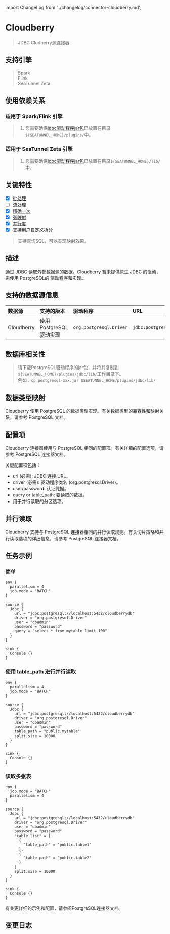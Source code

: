 import ChangeLog from '../changelog/connector-cloudberry.md';

# Cloudberry

> JDBC Cludberry源连接器

## 支持引擎

> Spark<br/>
> Flink<br/>
> SeaTunnel Zeta<br/>

## 使用依赖关系

### 适用于 Spark/Flink 引擎

> 1. 您需要确保[jdbc驱动程序jar包](https://mvnrepository.com/artifact/org.postgresql/postgresql)已放置在目录`${SEATUNNEL_HOME}/plugins/`中。

### 适用于 SeaTunnel Zeta 引擎

> 1. 您需要确保[jdbc驱动程序jar包](https://mvnrepository.com/artifact/org.postgresql/postgresql)已放置在目录`${SEATUNNEL_HOME}/lib/`中。

## 关键特性

- [x] [批处理](../../concept/connector-v2-features.md)
- [ ] [流处理](../../concept/connector-v2-features.md)
- [x] [精确一次](../../concept/connector-v2-features.md)
- [x] [列映射](../../concept/connector-v2-features.md)
- [x] [并行度](../../concept/connector-v2-features.md)
- [x] [支持用户自定义拆分](../../concept/connector-v2-features.md)

> 支持查询SQL，可以实现映射效果。

## 描述

通过 JDBC 读取外部数据源的数据。Cloudberry 暂未提供原生 JDBC 的驱动，需使用 PostgreSQL的 驱动程序和实现。

## 支持的数据源信息

| 数据源     | 支持的版本               | 驱动程序                | URL                                     | Maven                                                        |
| :--------- | :----------------------- | :---------------------- | :-------------------------------------- | :----------------------------------------------------------- |
| Cloudberry | 使用 PostgreSQL 驱动实现 | `org.postgresql.Driver` | `jdbc:postgresql://localhost:5432/test` | [下载](https://mvnrepository.com/artifact/org.postgresql/postgresql) |

## 数据库相关性

> 请下载PostgreSQL驱动程序的jar包，并将其复制到`${SEATUNNEL_HOME}/plugins/jdbc/lib/`工作目录下。<br/>
> 例如：`cp postgresql-xxx.jar $SEATUNNEL_HOME/plugins/jdbc/lib/`

## 数据类型映射

Cloudberry 使用 PostgreSQL 的数据类型实现。有关数据类型的兼容性和映射关系，请参考 PostgreSQL 文档。

## 配置项

Cloudberry 连接器使用与 PostgreSQL 相同的配置项。有关详细的配置选项，请参考 PostgreSQL 连接器文档。

关键配置项包括：

- url (必需): JDBC 连接 URL。
- driver (必需): 驱动程序类名 (org.postgresql.Driver)。
- user/password: 认证凭据。
- query or table_path: 要读取的数据。
- 用于并行读取的分区选项。

## 并行读取

Cloudberry 支持与 PostgreSQL 连接器相同的并行读取规则。有关切片策略和并行读取选项的详细信息，请参考 PostgreSQL 连接器文档。

## 任务示例

### 简单

```hocon
env {
  parallelism = 4
  job.mode = "BATCH"
}

source {
  Jdbc {
    url = "jdbc:postgresql://localhost:5432/cloudberrydb"
    driver = "org.postgresql.Driver"
    user = "dbadmin"
    password = "password"
    query = "select * from mytable limit 100"
  }
}

sink {
  Console {}
}
```

### 使用 table_path 进行并行读取

```hocon
env {
  parallelism = 4
  job.mode = "BATCH"
}

source {
  Jdbc {
    url = "jdbc:postgresql://localhost:5432/cloudberrydb"
    driver = "org.postgresql.Driver"
    user = "dbadmin"
    password = "password"
    table_path = "public.mytable"
    split.size = 10000
  }
}

sink {
  Console {}
}
```

### 读取多张表

```hocon
env {
  job.mode = "BATCH"
  parallelism = 4
}

source {
  Jdbc {
    url = "jdbc:postgresql://localhost:5432/cloudberrydb"
    driver = "org.postgresql.Driver"
    user = "dbadmin"
    password = "password"
    "table_list" = [
      {
        "table_path" = "public.table1"
      },
      {
        "table_path" = "public.table2"
      }
    ]
    split.size = 10000
  }
}

sink {
  Console {}
}
```

有关更详细的示例和配置，请参阅PostgreSQL连接器文档。

## 变更日志

<ChangeLog />